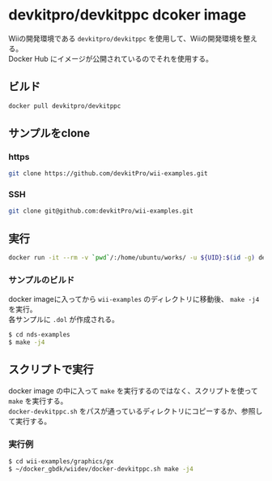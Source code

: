# devkitpro/devkitppc dcoker image
Wiiの開発環境である `devkitpro/devkitppc` を使用して、Wiiの開発環境を整える。 \
Docker Hub にイメージが公開されているのでそれを使用する。

## ビルド

```bash
docker pull devkitpro/devkitppc
```

## サンプルをclone
### https
```bash
git clone https://github.com/devkitPro/wii-examples.git
```

### SSH
```bash
git clone git@github.com:devkitPro/wii-examples.git
```

## 実行

```bash
docker run -it --rm -v `pwd`/:/home/ubuntu/works/ -u ${UID}:$(id -g) devkitpro/devkitppc
```

### サンプルのビルド
docker imageに入ってから `wii-examples` のディレクトリに移動後、 `make -j4` を実行。 \
各サンプルに `.dol` が作成される。

```bash
$ cd nds-examples
$ make -j4
```

## スクリプトで実行
docker image の中に入って `make` を実行するのではなく、スクリプトを使って `make` を実行する。 \
`docker-devkitppc.sh` をパスが通っているディレクトリにコピーするか、参照して実行する。

### 実行例

```bash
$ cd wii-examples/graphics/gx
$ ~/docker_gbdk/wiidev/docker-devkitppc.sh make -j4
```
